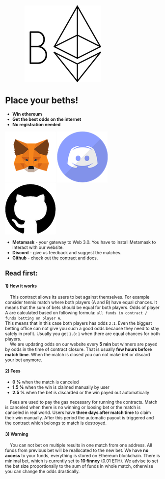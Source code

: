 &nbsp; &nbsp; &nbsp; &nbsp; &nbsp; &nbsp; &nbsp; &nbsp; ![EthBet](images/bethlogo.png) <br/>
# Place your beths!
* **Win ethereum**
* **Get the best odds on the internet**
* **No registration needed**

[![Metamask](images/metamask.png)](https://metamask.io)
[![Discord](images/discord.png)](https://discordapp.com) &nbsp; &nbsp;
[![Github](images/github.png)](https://github.com/CryptoBets/EthBet)
* **Metamask** - your gateway to Web 3.0. You have to install Metamask to interact with our website.
* **Discord** - give us feedback and suggest the matches.
* **Github** - check out the [contract](ethbet.sol) and docs.

## Read first:
 #### 1) How it works
 &nbsp; &nbsp; This contract allows its users to bet against themselves.
 For example consider tennis match where both players (A and B) have equal chances.
 It means that the sum of bets should be equal for both players.
 Odds of player A are calculated based on following formula:
 ```all funds in contract / funds betting on player A```. <br/>
 This means that in this case both players has odds `2:1`. 
 Even the biggest betting office can not give you such a good odds because they need to stay safely in profit.
 Usually you get `1.8:1` when there are equal chances for both players. <br/>
 &nbsp; &nbsp; We are updating odds on our website every **5 min** but winners are payed by odds in the time of contract closure.
 That is usually **few hours before match time**. 
 When the match is closed you can not make bet or discard your bet anymore.
 
 #### 2) Fees
 * **0 %** when the match is canceled <br/>
 * **1.5 %** when the win is claimed manually by user
 * **2.5 %** when the bet is discarded or the win payed out automatically
 
 &nbsp; &nbsp; Fees are used to pay the gas necessary for running the contracts.
 Match is canceled when there is no winning or loosing bet or the match is canceled in real world. 
 Users have **three days after match time** to claim their win manually.
 After this period the automatic payout is triggered and the contract which belongs to match is destroyed.
 
 #### 3) Warning
 &nbsp; &nbsp; You can not bet on multiple results in one match from one address. All funds from previous bet will be reallocated to the new bet.
 We have **no access** to your funds, everything is stored on Ethereum blockchain.
 There is minimal bet, which is currently set to **10 finney** (0.01 ETH).
 We advise to set the bet size proportionally to the sum of funds in whole match, otherwise you can change the odds drastically.
 
 
